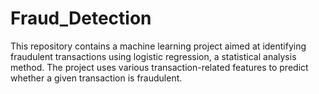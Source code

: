 # Fraud_Detection
This repository contains a machine learning project aimed at identifying fraudulent transactions using logistic regression, a statistical analysis method. The project uses various transaction-related features to predict whether a given transaction is fraudulent.